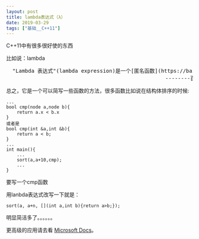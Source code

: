 ```yaml
---
layout: post
title: lambda表达式（λ）
date: 2019-03-29
tags: ["基础__C++11"]
---
```


<!-- wp:paragraph -->

C++11中有很多很好使的东西

<!-- /wp:paragraph -->

<!-- wp:paragraph -->

比如说：lambda

<!-- /wp:paragraph -->

<!-- wp:preformatted -->
<pre class="wp-block-preformatted">  "Lambda 表达式"(lambda expression)是一个[匿名函数](https://baike.baidu.com/item/%E5%8C%BF%E5%90%8D%E5%87%BD%E6%95%B0/4337265)，Lambda表达式基于数学中的[λ演算](https://baike.baidu.com/item/%CE%BB%E6%BC%94%E7%AE%97)得名，直接对应于其中的lambda抽象(lambda abstraction)，是一个匿名函数，即没有函数名的函数。Lambda表达式可以表示[闭包](https://baike.baidu.com/item/%E9%97%AD%E5%8C%85/10908873)（注意和数学传统意义上的不同）。
                                                   --------百度O_o</pre>
<!-- /wp:preformatted -->

<!-- wp:paragraph -->

总之，它是一个可以简写一些函数的方法，很多函数比如说在结构体排序的时候:

<!-- /wp:paragraph -->

<!-- wp:code -->

    ...
    bool cmp(node a,node b){
        return a.x < b.x
    }
    或者是
    bool cmp(int &a,int &b){
        return a < b;
    }
    ...
    int main(){
        ...
        sort(a,a+10,cmp);
        ...
    }

<!-- /wp:code -->

<!-- wp:paragraph -->

要写一个cmp函数

<!-- /wp:paragraph -->

<!-- wp:paragraph -->

用lanbda表达式改写一下就是：

<!-- /wp:paragraph -->

<!-- wp:code -->

    sort(a, a+n, [](int a,int b){return a>b;});

<!-- /wp:code -->

<!-- wp:paragraph -->

明显简洁多了。。。。。。

<!-- /wp:paragraph -->

<!-- wp:paragraph -->

更高级的应用请去看 [Microsoft Docs](https://docs.microsoft.com/en-us/cpp/cpp/lambda-expressions-in-cpp?view=vs-2019)。

<!-- /wp:paragraph -->